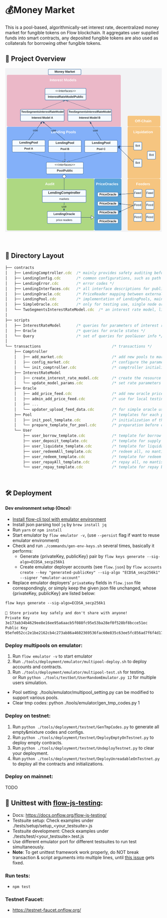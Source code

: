 # 💰Money Market

This is a pool-based, algorithmically-set interest rate, decentralized money market for fungible tokens on Flow blockchain. It aggregates user supplied funds into smart contracts, any deposited fungible tokens are also used as collaterals for borrowing other fungible tokens.
## 🧩 Project Overview
<p>
    <a href="https://increment.gitbook.io/public-documentation-1/protocols/decentralized-money-market">
        <img width="600" src="framework.png" />
    </a>
</p>
<br>

## 📖 Directory Layout
```js
├── contracts
│   ├── LendingComptroller.cdc  /* mainly provides safety auditing before actions being applied to LendingPools */
│   ├── LendingConfig.cdc       /* common configurations, such as path to prevent hardcoding */
│   ├── LendingError.cdc        /* error codes */
│   ├── LendingInterfaces.cdc   /* all interface descriptions for public capabilities */
│   ├── LendingOracle.cdc       /* PriceReader mapping between external oracles and lending pools */
│   ├── LendingPool.cdc         /* implementation of LendingPools, mainly including supply/redeem/borrow/repay */
│   ├── SimpleOracle.cdc        /* only for testing use, single node oracle */
│   └── TwoSegmentsInterestRateModel.cdc  /* an interest rate model, linear piecewise function. */
│
├── scripts
│   ├── InterestRateModel       /* queries for parameters of interest rate */
│   ├── Oracle                  /* queries for oracle states */
│   └── Query                   /* set of queries for pool&user info */
│
└── transactions                                /* transactions */
    ├── Comptroller
    │   ├── add_market.cdc                      /* add new pools to market */
    │   ├── config_market.cdc                   /* configure the parameters of market */
    │   └── init_comptroller.cdc                /* comptroller initialization */
    ├── InterestRateModel
    │   ├── create_interest_rate_model.cdc      /* create the resource of interest rate model */
    │   └── update_model_params.cdc             /* set rate parameters */
    ├── Oracle
    │   ├── add_price_feed.cdc                  /* add new oracle price and :endingPoool mapping */
    │   ├── admin_add_price_feed.cdc            /* use for local testing */
    │   ├── ...
    │   └── updater_upload_feed_data.cdc        /* for simple oracle use only */
    ├── Pool                                    /* templates for each pool */
    │   ├── init_pool_template.cdc              /* initialization of the LendingPool */
    │   └── prepare_template_for_pool.cdc       /* preparation before creating the pool */
    └── User
        ├── user_borrow_template.cdc            /* template for borrow */
        ├── user_deposit_template.cdc           /* template for supply */
        ├── user_liquidate_template.cdc         /* template for liquidation */
        ├── user_redeemAll_template.cdc         /* redeem all, no mantissa */
        ├── user_redeem_template.cdc            /* template for redeem */
        ├── user_repayAll_template.cdc          /* repay all, no mantissa */
        └── user_repay_template.cdc             /* template for repay borrow */
```
<br>

## 🛠️ Deployment

#### Dev environment setup (Once):
* [Install flow-cli tool with emulator environment](https://docs.onflow.org/flow-cli/install/)
* Install json parsing tool `jq` by `brew install jq`
* Run `yarn` or `npm install`
* Start emulator by `flow emulator -v`, (use `--persist` flag if want to reuse emulator environment)
* Check and run `./commands/gen-env-keys.sh` several times, basically it performs:
  - Generate {privateKey, publicKey} pair by `flow keys generate --sig-algo=ECDSA_secp256k1`
  - Create emulator deployer accounts (see `flow.json`) by `flow accounts create --key "generated-publicKey" --sig-algo "ECDSA_secp256k1" --signer "emulator-account"`
* Replace emulator deployers' `privateKey` fields in `flow.json` file correspondingly, or simply keep the given json file unchanged, whose {privateKey, publicKey} are listed below:
```
flow keys generate --sig-algo=ECDSA_secp256k1

🔴️ Store private key safely and don't share with anyone! 
Private Key 	 3e173ab34b4629ee8e16ee95a6aacb5f088fc95e53ba28ef0f528bf8bcce51ec 
Public Key 	 95efe052cc2e1be2162cb4c273ab86a4602369536fac60e835c63ee5fc856ad7f6f4d17eb505af54482caac0addeb9b2b24e7b44eb79cb02e19be106c1cbfd4f 
```

### Deploy multipools on emulator:
1. Run `flow emulator -v` to start emulator
2. Run `./tools/deployment/emulator/multipool-deploy.sh` to deploy accounts and contracts.
3. Run `./tools/deployment/emulator/multipool-test.sh` for testing.
   <br>or Run `python ./tools/testbot/UserRandomEmulator.py 12` for multiple users simulation.
* Pool setting:
  ./tools/emulator/multipool_setting.py can be modified to support various pools.
* Clear tmp codes:
  python ./tools/emulator/gen_tmp_codes.py 1

### Deploy on testnet:
1. Run `python ./tools/deployment/testnet/GenTmpCodes.py` to generate all empty&mixture codes and configs.
2. Run `python ./tools/deployment/testnet/DeployEmptyOnTestnet.py` to deploy empty contracts.
3. Run `python ./tools/deployment/testnet/UndeployTestnet.py` to clear your deployment.
4. Run `python ./tools/deployment/testnet/DeployUnreadableOnTestnet.py` to deploy all the contracts and initializations.

### Deploy on mainnet:
TODO
<br>

## 🔎 Unittest with [flow-js-testing](https://github.com/onflow/flow-js-testing):
* Docs: https://docs.onflow.org/flow-js-testing/
* Testsuite setup: Check examples under ./tests/setup/setup_\<your_testsuite\>.js
* Testsuite development: Check examples under ./tests/test/\<your_testsuite\>.test.js
* Use different emulator port for different testsuites to run test simultaneously.
* **Note**: To get unittest framework work properly, do NOT break transaction & script arguments into multiple lines, until [this issue](https://github.com/onflow/flow-cadut/issues/15) gets fixed.

### Run tests:
* `npm test`

### Testnet Faucet:
* https://testnet-faucet.onflow.org/